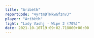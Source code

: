 ```yaml
---
title: "Aribèth"
reportCode: "4yrtmDTNkwGfznvJ"
player: "Aribèth"
fight: "Lady Vashj - Wipe 2 (70%)"
date: 2021-10-10T19:09:02.718000+00:00
---
```

